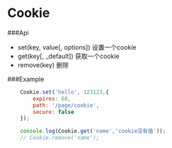Cookie
======================

###Api

* set(key, value[, options]) 设置一个cookie
* get(key[, _default]) 获取一个cookie
* remove(key) 删除

###Example

```js
    Cookie.set('hello', 123123,{
        expires: 60,
        path: '/page/cookie',
        secure: false
    });

    console.log(Cookie.get('name','cookie没有值'));
    // Cookie.remove('name');
```